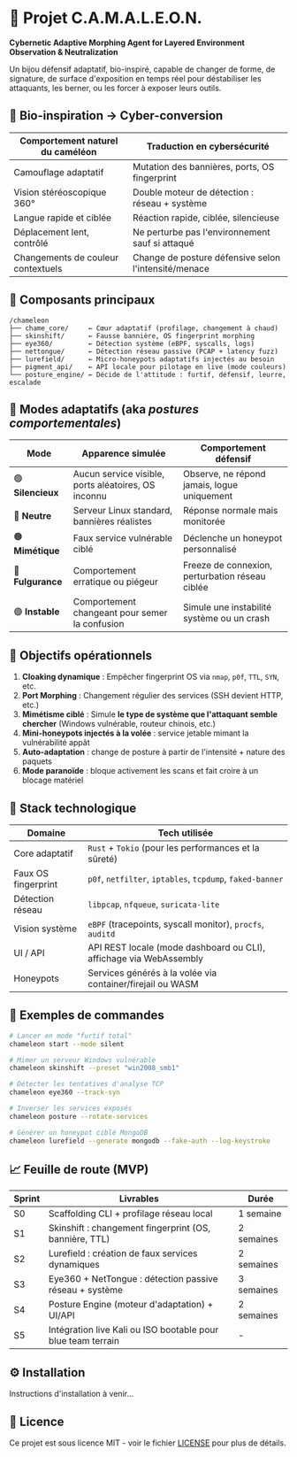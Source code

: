 # 🦎 Projet C.A.M.A.L.E.O.N.

**Cybernetic Adaptive Morphing Agent for Layered Environment Observation & Neutralization**

Un bijou défensif adaptatif, bio-inspiré, capable de changer de forme, de signature, de surface d'exposition en temps réel pour déstabiliser les attaquants, les berner, ou les forcer à exposer leurs outils.

## 🧬 Bio-inspiration → Cyber-conversion

| Comportement naturel du caméléon | Traduction en cybersécurité |
|----------------------------------|----------------------------|
| Camouflage adaptatif | Mutation des bannières, ports, OS fingerprint |
| Vision stéréoscopique 360° | Double moteur de détection : réseau + système |
| Langue rapide et ciblée | Réaction rapide, ciblée, silencieuse |
| Déplacement lent, contrôlé | Ne perturbe pas l'environnement sauf si attaqué |
| Changements de couleur contextuels | Change de posture défensive selon l'intensité/menace |

## 🔧 Composants principaux

```
/chameleon
├── chame_core/     ← Cœur adaptatif (profilage, changement à chaud)
├── skinshift/      ← Fausse bannière, OS fingerprint morphing
├── eye360/         ← Détection système (eBPF, syscalls, logs)
├── nettongue/      ← Détection réseau passive (PCAP + latency fuzz)
├── lurefield/      ← Micro-honeypots adaptatifs injectés au besoin
├── pigment_api/    ← API locale pour pilotage en live (mode couleurs)
└── posture_engine/ ← Décide de l'attitude : furtif, défensif, leurre, escalade
```

## 🧠 Modes adaptatifs (aka *postures comportementales*)

| Mode | Apparence simulée | Comportement défensif |
|------|-------------------|----------------------|
| 🟢 **Silencieux** | Aucun service visible, ports aléatoires, OS inconnu | Observe, ne répond jamais, logue uniquement |
| 🔵 **Neutre** | Serveur Linux standard, bannières réalistes | Réponse normale mais monitorée |
| 🟠 **Mimétique** | Faux service vulnérable ciblé | Déclenche un honeypot personnalisé |
| 🔴 **Fulgurance** | Comportement erratique ou piégeur | Freeze de connexion, perturbation réseau ciblée |
| 🟣 **Instable** | Comportement changeant pour semer la confusion | Simule une instabilité système ou un crash |

## 🎯 Objectifs opérationnels

1. **Cloaking dynamique** : Empêcher fingerprint OS via `nmap`, `p0f`, `TTL`, `SYN`, etc.
2. **Port Morphing** : Changement régulier des services (SSH devient HTTP, etc.)
3. **Mimétisme ciblé** : Simule **le type de système que l'attaquant semble chercher** (Windows vulnérable, routeur chinois, etc.)
4. **Mini-honeypots injectés à la volée** : service jetable mimant la vulnérabilité appât
5. **Auto-adaptation** : change de posture à partir de l'intensité + nature des paquets
6. **Mode paranoïde** : bloque activement les scans et fait croire à un blocage matériel

## 🧠 Stack technologique

| Domaine | Tech utilisée |
|---------|--------------|
| Core adaptatif | `Rust` + `Tokio` (pour les performances et la sûreté) |
| Faux OS fingerprint | `p0f`, `netfilter`, `iptables`, `tcpdump`, `faked-banner` |
| Détection réseau | `libpcap`, `nfqueue`, `suricata-lite` |
| Vision système | `eBPF` (tracepoints, syscall monitor), `procfs`, `auditd` |
| UI / API | API REST locale (mode dashboard ou CLI), affichage via WebAssembly |
| Honeypots | Services générés à la volée via container/firejail ou WASM |

## 🧪 Exemples de commandes

```bash
# Lancer en mode "furtif total"
chameleon start --mode silent

# Mimer un serveur Windows vulnérable
chameleon skinshift --preset "win2008_smb1"

# Détecter les tentatives d'analyse TCP
chameleon eye360 --track-syn

# Inverser les services exposés
chameleon posture --rotate-services

# Générer un honeypot ciblé MongoDB
chameleon lurefield --generate mongodb --fake-auth --log-keystroke
```

## 📈 Feuille de route (MVP)

| Sprint | Livrables | Durée |
|--------|-----------|-------|
| S0 | Scaffolding CLI + profilage réseau local | 1 semaine |
| S1 | Skinshift : changement fingerprint (OS, bannière, TTL) | 2 semaines |
| S2 | Lurefield : création de faux services dynamiques | 2 semaines |
| S3 | Eye360 + NetTongue : détection passive réseau + système | 3 semaines |
| S4 | Posture Engine (moteur d'adaptation) + UI/API | 2 semaines |
| S5 | Intégration live Kali ou ISO bootable pour blue team terrain | - |

## ⚙️ Installation

Instructions d'installation à venir...

## 📜 Licence

Ce projet est sous licence MIT - voir le fichier [LICENSE](LICENSE) pour plus de détails.
